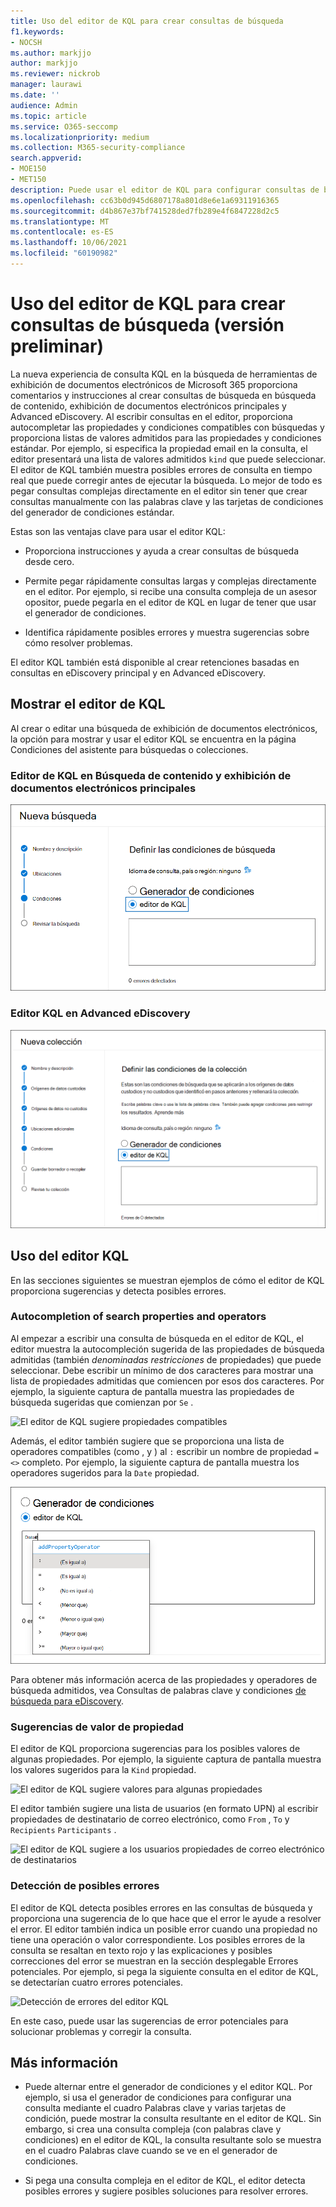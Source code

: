 ```yaml
---
title: Uso del editor de KQL para crear consultas de búsqueda
f1.keywords:
- NOCSH
ms.author: markjjo
author: markjjo
ms.reviewer: nickrob
manager: laurawi
ms.date: ''
audience: Admin
ms.topic: article
ms.service: O365-seccomp
ms.localizationpriority: medium
ms.collection: M365-security-compliance
search.appverid:
- MOE150
- MET150
description: Puede usar el editor de KQL para configurar consultas de búsqueda de exhibición de documentos electrónicos en Búsqueda de contenido, Exhibición de documentos electrónicos principal y Advanced eDiscovery.
ms.openlocfilehash: cc63b0d945d6807178a801d8e6e1a69311916365
ms.sourcegitcommit: d4b867e37bf741528ded7fb289e4f6847228d2c5
ms.translationtype: MT
ms.contentlocale: es-ES
ms.lasthandoff: 10/06/2021
ms.locfileid: "60190982"
---
```

# <a name="use-the-kql-editor-to-build-search-queries-preview"></a>Uso del editor de KQL para crear consultas de búsqueda (versión preliminar)

La nueva experiencia de consulta KQL en la búsqueda de herramientas de exhibición de documentos electrónicos de Microsoft 365 proporciona comentarios y instrucciones al crear consultas de búsqueda en búsqueda de contenido, exhibición de documentos electrónicos principales y Advanced eDiscovery. Al escribir consultas en el editor, proporciona autocompletar las propiedades y condiciones compatibles con búsquedas y proporciona listas de valores admitidos para las propiedades y condiciones estándar. Por ejemplo, si especifica la propiedad email en la consulta, el editor presentará una lista de valores admitidos `kind` que puede seleccionar. El editor de KQL también muestra posibles errores de consulta en tiempo real que puede corregir antes de ejecutar la búsqueda. Lo mejor de todo es pegar consultas complejas directamente en el editor sin tener que crear consultas manualmente con las palabras clave y las tarjetas de condiciones del generador de condiciones estándar.
  
Estas son las ventajas clave para usar el editor KQL:

- Proporciona instrucciones y ayuda a crear consultas de búsqueda desde cero.

- Permite pegar rápidamente consultas largas y complejas directamente en el editor. Por ejemplo, si recibe una consulta compleja de un asesor opositor, puede pegarla en el editor de KQL en lugar de tener que usar el generador de condiciones.

- Identifica rápidamente posibles errores y muestra sugerencias sobre cómo resolver problemas.

El editor KQL también está disponible al crear retenciones basadas en consultas en eDiscovery principal y en Advanced eDiscovery.

## <a name="displaying-the-kql-editor"></a>Mostrar el editor de KQL

Al crear o editar una búsqueda de exhibición de documentos electrónicos, la  opción para mostrar y usar el editor KQL se encuentra en la página Condiciones del asistente para búsquedas o colecciones.

### <a name="kql-editor-in-content-search-and-core-ediscovery"></a>Editor de KQL en Búsqueda de contenido y exhibición de documentos electrónicos principales

![Editor de KQL en Búsqueda de contenido y exhibición de documentos electrónicos principales](../media/KQLEditorCore.png)

### <a name="kql-editor-in-advanced-ediscovery"></a>Editor KQL en Advanced eDiscovery

![Editor KQL en Advanced eDiscovery](../media/KQLEditorAdvanced.png)

## <a name="using-the-kql-editor"></a>Uso del editor KQL

En las secciones siguientes se muestran ejemplos de cómo el editor de KQL proporciona sugerencias y detecta posibles errores.

### <a name="autocompletion-of-search-properties-and-operators"></a>Autocompletion of search properties and operators

Al empezar a escribir una consulta de búsqueda en el editor de KQL, el editor muestra la autocompleción sugerida de las propiedades de búsqueda admitidas (también *denominadas restricciones* de propiedades) que puede seleccionar. Debe escribir un mínimo de dos caracteres para mostrar una lista de propiedades admitidas que comiencen por esos dos caracteres. Por ejemplo, la siguiente captura de pantalla muestra las propiedades de búsqueda sugeridas que comienzan por `Se` .

![El editor de KQL sugiere propiedades compatibles](../media/KQLEditorAutoCompleteProperties.png)

Además, el editor también sugiere que se proporciona una lista de operadores compatibles (como , y ) al `:` escribir un nombre de propiedad `=` `<>` completo. Por ejemplo, la siguiente captura de pantalla muestra los operadores sugeridos para la `Date` propiedad.

![El editor de KQL sugiere operadores](../media/KQLEditorOperatorSuggestions.png)

Para obtener más información acerca de las propiedades y operadores de búsqueda admitidos, vea Consultas de palabras clave y condiciones [de búsqueda para eDiscovery](keyword-queries-and-search-conditions.md).

### <a name="property-value-suggestions"></a>Sugerencias de valor de propiedad

El editor de KQL proporciona sugerencias para los posibles valores de algunas propiedades. Por ejemplo, la siguiente captura de pantalla muestra los valores sugeridos para la `Kind` propiedad.

![El editor de KQL sugiere valores para algunas propiedades](../media/KQLEditorValueSuggestions.png)

El editor también sugiere una lista de usuarios (en formato UPN) al escribir propiedades de destinatario de correo electrónico, como `From` , `To` y `Recipients` `Participants` .

![El editor de KQL sugiere a los usuarios propiedades de correo electrónico de destinatarios](../media/KQLEditorRecipientSuggestions.png)

### <a name="detection-of-potential-errors"></a>Detección de posibles errores

El editor de KQL detecta posibles errores en las consultas de búsqueda y proporciona una sugerencia de lo que hace que el error le ayude a resolver el error. El editor también indica un posible error cuando una propiedad no tiene una operación o valor correspondiente. Los posibles errores de la consulta se resaltan en texto rojo y  las explicaciones y posibles correcciones del error se muestran en la sección desplegable Errores potenciales. Por ejemplo, si pega la siguiente consulta en el editor de KQL, se detectarían cuatro errores potenciales.

![Detección de errores del editor KQL](../media/KQLEditorErrorDetection.png)

En este caso, puede usar las sugerencias de error potenciales para solucionar problemas y corregir la consulta.

## <a name="more-information"></a>Más información

- Puede alternar entre el generador de condiciones y el editor KQL. Por ejemplo, si usa el generador de condiciones para configurar una consulta mediante el cuadro Palabras clave y varias tarjetas de condición, puede mostrar la consulta resultante en el editor de KQL. Sin embargo, si crea una consulta compleja (con palabras clave y condiciones) en el editor de KQL, la consulta resultante solo se muestra en el cuadro Palabras clave cuando se ve en el generador de condiciones.

- Si pega una consulta compleja en el editor de KQL, el editor detecta posibles errores y sugiere posibles soluciones para resolver errores.
